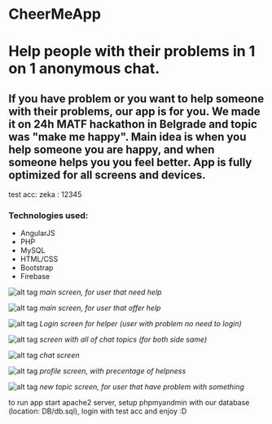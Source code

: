 # CheerMeApp
Help people with their problems in 1 on 1 anonymous chat.
======

If you have problem or you want to help someone with their problems, our app is for you. We made it on 24h MATF hackathon in Belgrade and topic was "make me happy". Main idea is when you help someone you are happy, and when someone helps you you feel better. App is fully optimized for all screens and devices.
------
test acc: zeka : 12345


### Technologies used:
* AngularJS
* PHP
* MySQL
* HTML/CSS
* Bootstrap
* Firebase

![alt tag](https://github.com/fr1sk/CheerMeApp/blob/master/screenshoots/2016-10-18_1366x768a.png)
*main screen, for user that need help*

![alt tag](https://github.com/fr1sk/CheerMeApp/blob/master/screenshoots/2016-10-18_1366x768b.png)
*main screen, for user that offer help*

![alt tag](https://github.com/fr1sk/CheerMeApp/blob/master/screenshoots/2016-10-18_1366x768c.png)
*Login screen for helper (user with problem no need to login)*

![alt tag](https://github.com/fr1sk/CheerMeApp/blob/master/screenshoots/2016-10-18_1366x768d.png)
*screen with all of chat topics (for both side same)*

![alt tag](https://github.com/fr1sk/CheerMeApp/blob/master/screenshoots/2016-10-18_1366x768e.png)
*chat screen*

![alt tag](https://github.com/fr1sk/CheerMeApp/blob/master/screenshoots/2016-10-18_1366x768f.png)
*profile screen, with precentage of helpness*

![alt tag](https://github.com/fr1sk/CheerMeApp/blob/master/screenshoots/2016-10-18_1365x767g.png)
*new topic screen, for user that have problem with something*

to run app start apache2 server, setup phpmyandmin with our database (location: DB/db.sql), login with test acc and enjoy :D
